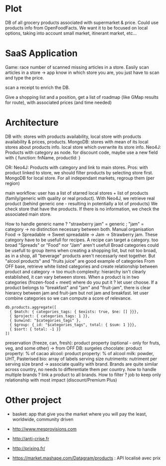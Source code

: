 # Plot
DB of all grocery products associated with supermarket & price.
Could use products info from OpenFoodFacts. We want it to be focused on local options, taking into account small market, itinerant market, etc...

# SaaS Application
Game: race number of scanned missing articles in a store.
Easily scan articles in a store -> app know in which store you are, you just have to scan and type the price.

scan a receipt to enrich the DB.

Give a shopping list and a position, get a list of roadmap (like GMap results for route), with associated prices (and time needed)

# Architecture
DB with: stores with products availability, local store with products availability & prices, products.
MongoDB: stores with mean of its local stores about products info.
local store which overwrite its store info.
Neo4J: Products with category as node.
for discount code, maybe use a new field with { function: fnName, productId: }

OR:
Neo4J: Products with category and link to main stores. Pros: with product linked to store, we should filter products by selecting store first. MongoDB for local store. For all independant markets, regroup them (per region)

main workflow: user has a list of starred local stores + list of products (family/generic with quality or real product).
With Neo4J, we retrieve real product (behind generic one - resulting in potentially a lot of products)
We check store that have the products. If there is no information, we check the associated main store.

How to handle generic name ? "strawberry jam" = generic ; "jam" = category -> no distinction necessary between both. Manual organisation
Food -> Spreadable -> Sweet spreadable -> Jam -> Strawberry jam. These category have to be usefull for recipes. A recipe can target a category. too broad "Spreads" or "Food" nor "Jam" aren't usefull
Broad categories could be usefull to group items when creating a shopping list, but not too broad, as in a shop, all "beverage" products aren't necessarly next together. But "alcool products" and "fruits juice" are good example of categories
From OFF base, retrieve white listed categories and create relationship between product and category -> too much complexity:
hierarchy isn't clearly established, it can vary between stores. When a product is in two categories (frozen-food + meet) where do you put it ? let user choose. If a product belongs to "breakfast" and "jam" and "fruit-jam", there is clear hierarcy between jam and fruit-jam but not jam and breakfast.
let user combine categories so we can compute a score of relevance.
```shell
db.products.aggregate([
  { $match: { categories_tags: { $exists: true, $ne: [] }}},
  { $project: { categories_tags: 1 }},
  { $unwind: "$categories_tags" },
  { $group: {_id: "$categories_tags", total: { $sum: 1 }}},
  { $sort: { total: -1 }}
])
```
preservation (freeze, can, fresh): product property (optional - only for fruts, veg, and some other) -> from OFF DB: surgeles
chocolate: product property: % of cacao
alcool: product property: % of alcool
milk: powder, UHT, Pasterised
bio: array of labels
serving size
nutriments: nutriment per serving size
brand -> associate quality with brand. Brands are quite similar across country, no needs to differentiate them per country.
  how to handle multiple brands ? link a product to all brands. How to filter ?
  job to keep only relationship with most impact (discount/Premium Plus)

# Other project
- basket: app that give you the market where you will pay the least, worldwide, community driven
- http://www.mesprovisions.com
- http://anti-crise.fr
- http://prixing.fr/

- https://market.mashape.com/Datagram/products : API localisé avec prix